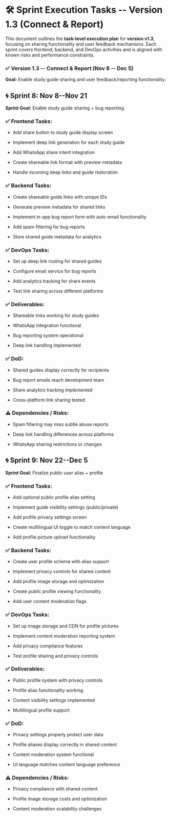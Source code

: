# **🛠 Sprint Execution Tasks -- Version 1.3 (Connect & Report)**

This document outlines the **task-level execution plan** for **version
v1.3**, focusing on sharing functionality and user feedback mechanisms.
Each sprint covers frontend, backend, and DevOps activities and
is aligned with known risks and performance constraints.

### **✅ Version 1.3 -- Connect & Report (Nov 8 -- Dec 5)**

**Goal:** Enable study guide sharing and user feedback/reporting functionality.

## **🌀 Sprint 8: Nov 8--Nov 21**

**Sprint Goal:** Enable study guide sharing + bug reporting

### **✅ Frontend Tasks:**

- Add share button to study guide display screen

- Implement deep link generation for each study guide

- Add WhatsApp share intent integration

- Create shareable link format with preview metadata

- Handle incoming deep links and guide restoration

### **✅ Backend Tasks:**

- Create shareable guide links with unique IDs

- Generate preview metadata for shared links

- Implement in-app bug report form with auto-email functionality

- Add spam filtering for bug reports

- Store shared guide metadata for analytics

### **✅ DevOps Tasks:**

- Set up deep link routing for shared guides

- Configure email service for bug reports

- Add analytics tracking for share events

- Test link sharing across different platforms

### **✅ Deliverables:**

- Shareable links working for study guides

- WhatsApp integration functional

- Bug reporting system operational

- Deep link handling implemented

### **✅ DoD:**

- Shared guides display correctly for recipients

- Bug report emails reach development team

- Share analytics tracking implemented

- Cross-platform link sharing tested

### **⚠️ Dependencies / Risks:**

- Spam filtering may miss subtle abuse reports

- Deep link handling differences across platforms

- WhatsApp sharing restrictions or changes

## **🌀 Sprint 9: Nov 22--Dec 5**

**Sprint Goal:** Finalize public user alias + profile

### **✅ Frontend Tasks:**

- Add optional public profile alias setting

- Implement guide visibility settings (public/private)

- Add profile privacy settings screen

- Create multilingual UI toggle to match content language

- Add profile picture upload functionality

### **✅ Backend Tasks:**

- Create user profile schema with alias support

- Implement privacy controls for shared content

- Add profile image storage and optimization

- Create public profile viewing functionality

- Add user content moderation flags

### **✅ DevOps Tasks:**

- Set up image storage and CDN for profile pictures

- Implement content moderation reporting system

- Add privacy compliance features

- Test profile sharing and privacy controls

### **✅ Deliverables:**

- Public profile system with privacy controls

- Profile alias functionality working

- Content visibility settings implemented

- Multilingual profile support

### **✅ DoD:**

- Privacy settings properly protect user data

- Profile aliases display correctly in shared content

- Content moderation system functional

- UI language matches content language preference

### **⚠️ Dependencies / Risks:**

- Privacy compliance with shared content

- Profile image storage costs and optimization

- Content moderation scalability challenges